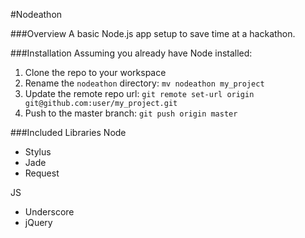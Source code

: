 #Nodeathon

###Overview
A basic Node.js app setup to save time at a hackathon. 

###Installation
Assuming you already have Node installed:

1. Clone the repo to your workspace
2. Rename the `nodeathon` directory: `mv nodeathon my_project`
3. Update the remote repo url: `git remote set-url origin git@github.com:user/my_project.git`
4. Push to the master branch: `git push origin master`

###Included Libraries
Node

- Stylus
- Jade
- Request

JS

- Underscore
- jQuery
